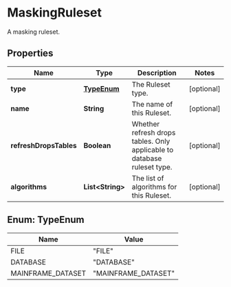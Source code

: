 

# MaskingRuleset

A masking ruleset.

## Properties

Name | Type | Description | Notes
------------ | ------------- | ------------- | -------------
**type** | [**TypeEnum**](#TypeEnum) | The Ruleset type. |  [optional]
**name** | **String** | The name of this Ruleset. |  [optional]
**refreshDropsTables** | **Boolean** | Whether refresh drops tables. Only applicable to database ruleset type. |  [optional]
**algorithms** | **List&lt;String&gt;** | The list of algorithms for this Ruleset. |  [optional]



## Enum: TypeEnum

Name | Value
---- | -----
FILE | &quot;FILE&quot;
DATABASE | &quot;DATABASE&quot;
MAINFRAME_DATASET | &quot;MAINFRAME_DATASET&quot;



